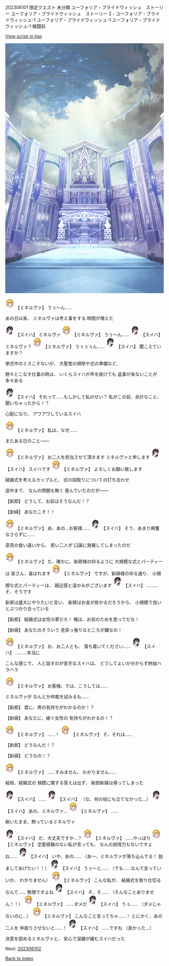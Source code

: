 202306101 限定クエスト 未分類 ユーフォリア・ブライドウィッシュ　ストーリー ユーフォリア・ブライドウィッシュ　ストーリー 2 - ユーフォリア・ブライドウィッシュ-1 ユーフォリア・ブライドウィッシュ-1 ユーフォリア・ブライドウィッシュ-1 戦闘前

[View script in lisp](../scripts/202306101.txt)

![altar.png](../images/backgrounds/altar.png)

<img src="../images/units/302511.png" alt="302511.png" height="34"/>
【ミネルヴァ】
うぅ～ん……

あの日以来、
ミネルヴァは考え事をする
時間が増えた

<img src="../images/units/401711.png" alt="401711.png" height="34"/>
【スイハ】
ミネルヴァ

<img src="../images/units/302511.png" alt="302511.png" height="34"/>
【ミネルヴァ】
うぅ～ん……

<img src="../images/units/401711.png" alt="401711.png" height="34"/>
【スイハ】
ミネルヴァ？

<img src="../images/units/302511.png" alt="302511.png" height="34"/>
【ミネルヴァ】
うぅぅぅん……

<img src="../images/units/401711.png" alt="401711.png" height="34"/>
【スイハ】
聞こえていますか？

挙式中のミスこそないが、
大聖堂の掃除や式の準備など、

黙々とこなす仕事の時は、
いくらスイハが声を掛けても
返事が来ないことが多々ある

<img src="../images/units/401711.png" alt="401711.png" height="34"/>
【スイハ】
それって……もしかして私のせい？
私がこの前、余計なこと、
聞いちゃったから！？

心配になり、
アワアワしているスイハ

<img src="../images/units/302511.png" alt="302511.png" height="34"/>
【ミネルヴァ】
私は、なぜ……

またある日のこと――

<img src="../images/units/302511.png" alt="302511.png" height="34"/>
【ミネルヴァ】
お二人を担当させて頂きます
ミネルヴァと申します

<img src="../images/units/401711.png" alt="401711.png" height="34"/>
【スイハ】
スイハです

<img src="../images/units/302511.png" alt="302511.png" height="34"/>
【ミネルヴァ】
よろしくお願い致します

結婚式を考えるカップルと、
式の段取りについての打ち合わせ

途中まで、
なんの問題も無く
進んでいたのだが――

【新郎】
どうして、お前はそうなんだ！？

【新婦】
あなたこそ！！

<img src="../images/units/302511.png" alt="302511.png" height="34"/>
【ミネルヴァ】
あ、あの…お客様……

<img src="../images/units/401711.png" alt="401711.png" height="34"/>
【スイハ】
そう、あまり興奮なさらずに……

意見の食い違いから、
若い二人が
口論に発展してしまったのだ

<img src="../images/units/302511.png" alt="302511.png" height="34"/>
【ミネルヴァ】
た、確かに、新郎様の仰るように
大規模な式とパーティーは
皆さん、喜ばれます

<img src="../images/units/302511.png" alt="302511.png" height="34"/>
【ミネルヴァ】
ですが、新婦様の仰る通り、
小規模な式とパーティーは、
親近感と温かみがございます

<img src="../images/units/401711.png" alt="401711.png" height="34"/>
【スイハ】
………そ、そうです

新郎は盛大にやりたいと言い、
新婦はお金が掛かるだろうから、
小規模で良いとぶつかり合っている

【新郎】
結婚式は女性の夢だろ！
俺は、お前のためを思ってだな！

【新婦】
あなたのそういう
見栄っ張りなところが嫌なの！

<img src="../images/units/302511.png" alt="302511.png" height="34"/>
【ミネルヴァ】
お、お二人とも、
落ち着いてください……

<img src="../images/units/401711.png" alt="401711.png" height="34"/>
【スイハ】
………本当に

こんな感じで、
人と話すのが苦手なスイハは、
どうしてよいか分からず終始ハラハラ

<img src="../images/units/302511.png" alt="302511.png" height="34"/>
【ミネルヴァ】
お客様、では、こうしては……

ミネルヴァが
なんとか仲裁を試みるも……

【新郎】
君に、男の気持ちがわかるのか！？

【新婦】
あなたに、嫁ぐ女性の
気持ちがわかるの！？

<img src="../images/units/302511.png" alt="302511.png" height="34"/>
【ミネルヴァ】
……！

<img src="../images/units/302511.png" alt="302511.png" height="34"/>
【ミネルヴァ】
そ、それは……

【新郎】
どうなんだ！？

【新婦】
どうなの！？

<img src="../images/units/302511.png" alt="302511.png" height="34"/>
【ミネルヴァ】
……すみません、
わかりません……

結局、結婚式の
規模に関する答えは出ず、
新郎新婦は帰ってしまった

<img src="../images/units/401711.png" alt="401711.png" height="34"/>
【スイハ】
……

<img src="../images/units/401711.png" alt="401711.png" height="34"/>
【スイハ】
（な、何の役にも立てなかった…）

<img src="../images/units/401711.png" alt="401711.png" height="34"/>
【スイハ】
あの、ミネルヴァ…

<img src="../images/units/302511.png" alt="302511.png" height="34"/>
【ミネルヴァ】
……

俯いたまま、黙っているミネルヴァ

<img src="../images/units/401711.png" alt="401711.png" height="34"/>
【スイハ】
だ、大丈夫ですか…？

<img src="../images/units/302511.png" alt="302511.png" height="34"/>
【ミネルヴァ】
……やっぱり

<img src="../images/units/302511.png" alt="302511.png" height="34"/>
【ミネルヴァ】
恋愛経験のない私が言っても、
なんの説得力もないですよね……

<img src="../images/units/401711.png" alt="401711.png" height="34"/>
【スイハ】
いや、あの……
（あ～、ミネルヴァが落ち込んでる！
励ましてあげたい！！）

<img src="../images/units/401711.png" alt="401711.png" height="34"/>
【スイハ】
うぅ～と……
（でも……なんて言っていいか、
わかりません）

<img src="../images/units/302511.png" alt="302511.png" height="34"/>
【ミネルヴァ】
こんな私が、
結婚式を取り仕切るなんて……
無理ですよね

<img src="../images/units/401711.png" alt="401711.png" height="34"/>
【スイハ】
そ、そ……
（そんなことありません！！）

<img src="../images/units/302511.png" alt="302511.png" height="34"/>
【ミネルヴァ】
……ダメだ

<img src="../images/units/401711.png" alt="401711.png" height="34"/>
【スイハ】
うぅ……
（ダメじゃないのに…）

<img src="../images/units/302511.png" alt="302511.png" height="34"/>
【ミネルヴァ】
こんなこと言ってちゃ……！
とにかく、あの二人を
仲直りさせないと……！

<img src="../images/units/401711.png" alt="401711.png" height="34"/>
【スイハ】
……ですね
（良かった…）

決意を固めるミネルヴァと、
安心で涙腺が緩むスイハだった


Next: [202306102](202306102.md)

[Back to index](index.md)
